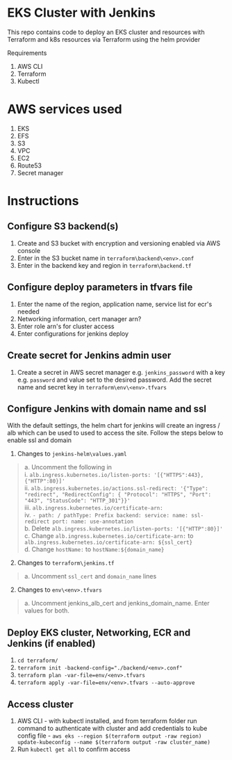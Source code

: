 # EKS Cluster with Jenkins
This repo contains code to deploy an EKS cluster and resources with Terraform and k8s resources via Terraform using the helm provider

Requirements
1. AWS CLI
2. Terraform
3. Kubectl

# AWS services used
1. EKS
2. EFS
3. S3
4. VPC
5. EC2
6. Route53
7. Secret manager

# Instructions

## Configure S3 backend(s)
1.  Create and S3 bucket with encryption and versioning enabled via AWS console
2.  Enter in the S3 bucket name in `terraform\backend\<env>.conf`
3.  Enter in the backend key and region in `terraform\backend.tf`

## Configure deploy parameters in tfvars file
1. Enter the name of the region, application name, service list for ecr's needed
2. Networking information, cert manager arn?
3. Enter role arn's for cluster access
4. Enter configurations for jenkins deploy

## Create secret for Jenkins admin user
1. Create a secret in AWS secret manager e.g. `jenkins_password` with a key e.g. `password` and value set to the desired password. Add the secret name and secret key in `terraform\env\<env>.tfvars`

## Configure Jenkins with domain name and ssl
 With the default settings, the helm chart for jenkins will create an ingress / alb which can be used to used to access the site. Follow the steps below to enable ssl and domain

 1. Changes to `jenkins-helm\values.yaml` <br />
> a. Uncomment the following in <br />
>   i. `alb.ingress.kubernetes.io/listen-ports: '[{"HTTPS":443}, {"HTTP":80}]'` <br />
>   ii. `alb.ingress.kubernetes.io/actions.ssl-redirect: '{"Type": "redirect", "RedirectConfig": { "Protocol": "HTTPS", "Port": "443", "StatusCode": "HTTP_301"}}'` <br />
>   iii. `alb.ingress.kubernetes.io/certificate-arn:` <br />
>   iv.  `- path: /
          pathType: Prefix
          backend:
            service:
                name: ssl-redirect
                port:
                    name: use-annotation` <br />
> b. Delete `alb.ingress.kubernetes.io/listen-ports: '[{"HTTP":80}]' ` <br />
> c. Change `alb.ingress.kubernetes.io/certificate-arn:` to `alb.ingress.kubernetes.io/certificate-arn: ${ssl_cert}` <br />
> d. Change `hostName:` to `hostName:${domain_name}` <br />
 2. Changes to `terraform\jenkins.tf`
> a. Uncomment `ssl_cert` and `domain_name` lines   
 2. Changes to `env\<env>.tfvars`
> a. Uncomment jenkins_alb_cert and jenkins_domain_name. Enter values for both. <br />


## Deploy EKS cluster, Networking, ECR and Jenkins (if enabled)
1. `cd terraform/`
2. `terraform init -backend-config="./backend/<env>.conf"`
3. `terraform plan -var-file=env/<env>.tfvars`
4. `terraform apply -var-file=env/<env>.tfvars --auto-approve`


## Access cluster
1. AWS CLI - with kubectl installed, and from terraform folder run command to authenticate with cluster and add credentials to kube config file - `aws eks --region $(terraform output -raw region) update-kubeconfig --name $(terraform output -raw cluster_name)`
2. Run `kubectl get all` to confirm access
